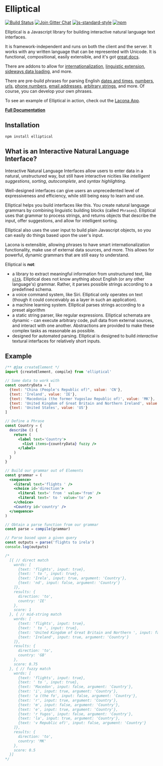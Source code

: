 # Elliptical

[![Build Status](https://img.shields.io/travis/laconalabs/elliptical.svg?style=flat)](https://travis-ci.org/laconalabs/elliptical)
[![Join Gitter Chat](https://img.shields.io/badge/gitter-join%20chat-00DA75.svg)](https://gitter.im/laconalabs/elliptical)
[![js-standard-style](https://img.shields.io/badge/code%20style-standard-brightgreen.svg)](http://standardjs.com/)
[![npm](https://img.shields.io/npm/v/elliptical.svg)](https://www.npmjs.com/package/elliptical)

Elliptical is a Javascript library for building interactive natural
language text interfaces.

It is framework-independent and runs on both the client and the server.
It works with any written language that can be represented with Unicode.
It is functional, compositional, easily extensible, and it's got
[great docs](http://elliptical.laconalabs.com).

There are addons to allow for
[internationalization](https://github.com/brandonhorst/elliptical-translate),
[linguistic extension](https://github.com/brandonhorst/elliptical-extend),
[sideways data loading](https://github.com/brandonhorst/elliptical-observe),
and more.

There are pre-build phrases for parsing English
[dates and times](https://github.com/laconalabs/elliptical-datetime),
[numbers](https://github.com/laconalabs/elliptical-number),
[urls](https://github.com/laconalabs/elliptical-url),
[phone numbers](https://github.com/laconalabs/elliptical-phone),
[email addresses](https://github.com/laconalabs/elliptical-email),
[arbitrary strings](https://github.com/laconalabs/elliptical-string),
and more. Of course, you can develop your own phrases.

To see an example of Elliptical in action, check out the
[Lacona App](http://www.lacona.io).

[**Full Documentation**](http://elliptical.laconalabs.com)

## Installation

```
npm install elliptical
```

## What is an Interactive Natural Language Interface?

Interactive Natural Language Interfaces allow users to enter data in a natural,
unstructured way, but still have interactive nicities like
*intelligent suggestions*, *sorting*, *autocomplete*, and *syntax highlighting*.

Well-designed interfaces can give users an unprecedented level of
expressiveness and efficiency, while still being easy to learn and use.

Elliptical helps you build interfaces like this. You create natural language
grammars by combining linguistic building blocks (called `Phrases`).
Elliptical uses that grammar to process strings, and returns objects that
describe the input, offer suggestions, and allow for intelligent sorting.

Elliptical also uses the user input to build plain Javascript objects,
so you can easily do things based upon the user's input.

Lacona is extensible, allowing phrases to have smart internationalization
functionality, make use of external data sources, and more.
This allows for powerful, dynamic grammars that are still easy to understand.

Elliptical is **not**:

- a library to extract meaningful information from unstructured text,
  like [`nltk`](http://www.nltk.org/). Elliptical does not know anything about
  English (or any other language's) grammar. Rather, it parses
  possible strings according to a predefined schema.
- a voice command system, like Siri. Elliptical only operates on text
  (though it could conceivably as a layer in such an application).
- a machine learning system. Elliptical parses strings according to a preset
  algorithm
- a static string parser, like regular expressions. Elliptical schemata are
  dynamic - can execute arbitrary code, pull data from external sources, and
  interact with one another. Abstractions are provided to make these complex
  tasks as reasonable as possible.
- designed for automated parsing. Elliptical is designed to build
  *interactive* textural interfaces for relatively short inputs.

## Example

```jsx
/** @jsx createElement */
import {createElement, compile} from 'elliptical'

// Some data to work with
const countryData = [
  {text: "China (People's Republic of)", value: 'CN'},
  {text: 'Ireland', value: 'IE'},
  {text: 'Macedonia (the former Yugoslav Republic of)', value: 'MK'},
  {text: 'United Kingdom of Great Britain and Northern Ireland', value: 'IE'},
  {text: 'United States', value: 'US'}
]

// Define a Phrase
const Country = {
  describe () {
    return (
      <label text='Country'>
        <list items={countryData} fuzzy />
      </label>
    )
  }
}

// Build our grammar out of Elements
const grammar = (
  <sequence>
    <literal text='flights ' />
    <choice id='direction'>
      <literal text=' from ' value='from' />
      <literal text=' to ' value='to' />
    </choice>
    <Country id='country' />
  </sequence>
)

// Obtain a parse function from our grammar
const parse = compile(grammar)

// Parse based upon a given query
const outputs = parse('flights to irela')
console.log(outputs)

/*
  [{ // direct match
    words: [
      {text: 'flights', input: true},
      {text: ' to ', input: true},
      {text: 'Irela', input: true, argument: 'Country'},
      {text: 'nd', input: false, argument: 'Country'}
    ]},
    results: {
      direction: 'to',
      country: 'IE'
    },
    score: 1
  }, { // mid-string match
    words: [
      {text: 'flights', input: true},
      {text: ' to ', input: true},
      {text: 'United Kingdom of Great Britain and Northern ', input: false, argument: 'Country'},
      {text: 'Ireland', input: true, argument: 'Country'}
    ]},
    results: {
      direction: 'to',
      country: 'GB'
    },
    score: 0.75
  }, { // fuzzy match
    words: [
      {text: 'flights', input: true},
      {text: ' to ', input: true},
      {text: 'Macedon', input: false, argument: 'Country'},
      {text: 'i', input: true, argument: 'Country'},
      {text: 'a (the fo', input: false, argument: 'Country'},
      {text: 'r', input: true, argument: 'Country'},
      {text: 'm', input: false, argument: 'Country'},
      {text: 'e', input: true, argument: 'Country'},
      {text: 'r Yugos', input: false, argument: 'Country'},
      {text: 'la', input: true, argument: 'Country'},
      {text: 'v Republic of)', input: false, argument: 'Country'}
    ]},
    results: {
      direction: 'to',
      country: 'MK'
    },
    score: 0.5
  }]
*/
```
